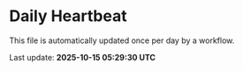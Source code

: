 # Daily Heartbeat
This file is automatically updated once per day by a workflow.

Last update: **2025-10-15 05:29:30 UTC**
